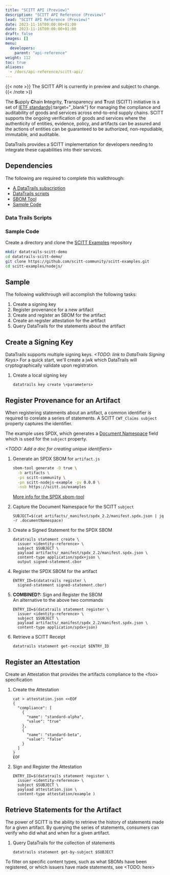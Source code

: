 ```yaml
---
title: "SCITT API (Preview)"
description: "SCITT API Reference (Preview)"
lead: "SCITT API Reference (Preview)"
date: 2023-11-16T09:00:00+01:00
date: 2023-11-16T09:00:00+01:00
draft: false
images: []
menu: 
  developers:
    parent: "api-reference"
weight: 112
toc: true
aliases: 
  - /docs/api-reference/scitt-api/
---
```

{{< note >}}
The SCITT API is currently in preview and subject to change.
{{< /note >}}

The **S**upply **C**hain **I**ntegrity, **T**ransparency and **T**rust (SCITT) initiative is a set of [IETF standards](https://datatracker.ietf.org/group/scitt/documents/){:target="_blank"} for managing the compliance and auditability of goods and services across end-to-end supply chains.
SCITT supports the ongoing verification of goods and services where the authenticity of entities, evidence, policy, and artifacts can be assured and the actions of entities can be guaranteed to be authorized, non-repudiable, immutable, and auditable.

DataTrails provides a SCITT implementation for developers needing to integrate these capabilities into their services.

## Dependencies

The following are required to complete this walkthrough:

- [A DataTrails subscription](https://app.datatrails.ai/signup)
- [DataTrails scripts](#data-trails-scripts)
- [SBOM Tool](https://github.com/microsoft/sbom-tool)
- [Sample Code](#sample-code)

### Data Trails Scripts

### Sample Code

Create a directory and clone the [SCITT Examples](https://github.com/scitt-community/scitt-examples) repository

```bash
mkdir datatrails-scitt-demo
cd datatrails-scitt-demo/
git clone https://github.com/scitt-community/scitt-examples.git
cd scitt-examples/nodejs/
```

## Sample

The following walkthrough will accomplish the following tasks:

1. Create a signing key
1. Register provenance for a new artifact
1. Create and register an SBOM for the artifact
1. Create an register attestation for the artifact
1. Query DataTrails for the statements about the artifact

## Create a Signing Key

DataTrails supports multiple signing keys. _\<TODO: link to DataTrails Signing Keys\>_
For a quick start, we'll create a jwk which DataTrails will cryptographically validate upon registration.

1. Create a local signing key

    ```shell
    datatrails key create \<parameters>
    ```

## Register Provenance for an Artifact

When registering statements about an artifact, a common identifier is required to corelate a series of statements.
A SCITT `CWT_Claims subject` property captures the identifier.

The example uses SPDX, which generates a [Document Namespace](https://spdx.github.io/spdx-spec/v2.2.2/document-creation-information/#65-spdx-document-namespace-field) field which is used for the `subject` property.

_\<TODO: Add a doc for creating unique identifiers>_

1. Generate an SPDX SBOM for `artifact.js`

    ```bash
    sbom-tool generate -D true \
      -b artifacts \
      -ps scitt-community \
      -pn scitt-nodejs-example -pv 0.0.0 \
      -nsb https://scitt.io/examples
    ```

    [More info for the SPDX sbom-tool](https://github.com/microsoft/sbom-tool/blob/main/docs/sbom-tool-arguments.md)
1. Capture the Document Namespace for the SCITT `subject`

    ```shell
    SUBJECT=$(cat artifacts/_manifest/spdx_2.2/manifest.spdx.json | jq -r .documentNamespace)
    ```

1. Create a Signed Statement for the SPDX SBOM

    ```shell
    datatrails statement create \
      issuer <identity-reference> \
      subject $SUBJECT \
      payload artifacts/_manifest/spdx_2.2/manifest.spdx.json \
      content-type application/spdx+json \
      output signed-statement.cbor
    ```

1. Register the SPDX SBOM for the artifact

    ```shell
    ENTRY_ID=$(datatrails register \
      signed-statement signed-statement.cbor)
    ```

1. **COMBINED?:** Sign and Register the SBOM<br>
    An alternative to the above two commands

    ```shell
    ENTRY_ID=$(datatrails statement register \
      issuer <identity-reference> \
      subject $SUBJECT \
      payload artifacts/_manifest/spdx_2.2/manifest.spdx.json \
      content-type application/spdx+json)
    ```

1. Retrieve a SCITT Receipt

    ```shell
    datatrails statement get-receipt $ENTRY_ID
    ```

## Register an Attestation

Create an Attestation that provides the artifacts compliance to the \<foo> specification

1. Create the Attestation

    ```shell
    cat > attestation.json <<EOF
    {
      "compliance": [
        {
          "name": "standard-alpha",
          "value": "true"
        },
        {
          "name": "standard-beta",
          "value": "false"
        }
      ]
    }
    EOF
    ```

1. Sign and Register the Attestation

    ```shell
    ENTRY_ID=$(datatrails statement register \
      issuer <identity-reference> \
      subject $SUBJECT \
      payload attestation.json \
      content-type attestation/example )
    ```

## Retrieve Statements for the Artifact

The power of SCITT is the ability to retrieve the history of statements made for a given artifact.
By querying the series of statements, consumers can verify who did what and when for a given artifact.

1. Query DataTrails for the collection of statements

    ```shell
    datatrails statement get-by-subject $SUBJECT
    ```

To filter on specific content types, such as what SBOMs have been registered, or which issuers have made statements, see \<TODO: here>
